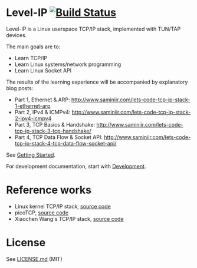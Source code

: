 # Level-IP [![Build Status](https://travis-ci.org/saminiir/level-ip.svg?branch=master)](https://travis-ci.org/saminiir/level-ip)

Level-IP is a Linux userspace TCP/IP stack, implemented with TUN/TAP devices.

The main goals are to:
* Learn TCP/IP
* Learn Linux systems/network programming
* Learn Linux Socket API

The results of the learning experience will be accompanied by explanatory blog posts:

- Part 1, Ethernet & ARP: http://www.saminiir.com/lets-code-tcp-ip-stack-1-ethernet-arp
- Part 2, IPv4 & ICMPv4: http://www.saminiir.com/lets-code-tcp-ip-stack-2-ipv4-icmpv4
- Part 3, TCP Basics & Handshake: http://www.saminiir.com/lets-code-tcp-ip-stack-3-tcp-handshake/
- Part 4, TCP Data Flow & Socket API: http://www.saminiir.com/lets-code-tcp-ip-stack-4-tcp-data-flow-socket-api/

See [Getting Started](Documentation/getting-started.md).

For development documentation, start with [Development](Documentation/development.md).

# Reference works

* Linux kernel TCP/IP stack, [source code](https://git.kernel.org/cgit/linux/kernel/git/torvalds/linux.git/tree/net/ipv4)
* picoTCP, [source code](https://github.com/tass-belgium/picotcp)
* Xiaochen Wang's TCP/IP stack, [source code](https://github.com/chobits/tapip)

# License

See [LICENSE.md](LICENSE.md) (MIT)
